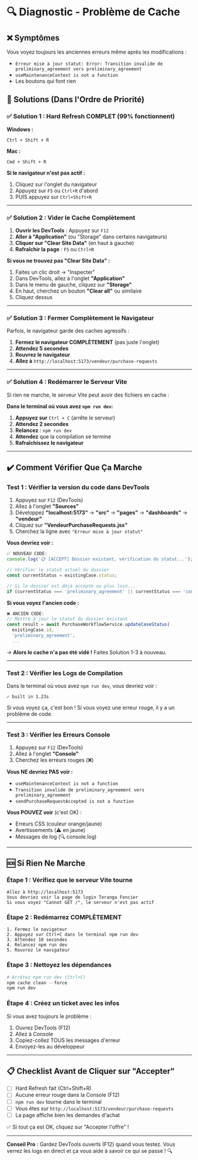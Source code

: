 # 🔍 Diagnostic - Problème de Cache

## ❌ Symptômes

Vous voyez toujours les anciennes erreurs même après les modifications :
- `Erreur mise à jour statut: Error: Transition invalide de preliminary_agreement vers preliminary_agreement`
- `useMaintenanceContext is not a function`
- Les boutons qui font rien

## 🔧 Solutions (Dans l'Ordre de Priorité)

### ✅ Solution 1 : Hard Refresh COMPLET (99% fonctionnent)

**Windows :**
```
Ctrl + Shift + R
```

**Mac :**
```
Cmd + Shift + R
```

**Si le navigateur n'est pas actif :**
1. Cliquez sur l'onglet du navigateur
2. Appuyez sur `F5` ou `Ctrl+R` d'abord
3. PUIS appuyez sur `Ctrl+Shift+R`

---

### ✅ Solution 2 : Vider le Cache Complètement

1. **Ouvrir les DevTools** : Appuyez sur `F12`
2. **Aller à "Application"** (ou "Storage" dans certains navigateurs)
3. **Cliquer sur "Clear Site Data"** (en haut à gauche)
4. **Rafraîchir la page** : `F5` ou `Ctrl+R`

**Si vous ne trouvez pas "Clear Site Data" :**
1. Faites un clic droit → "Inspecter"
2. Dans DevTools, allez à l'onglet **"Application"**
3. Dans le menu de gauche, cliquez sur **"Storage"**
4. En haut, cherchez un bouton **"Clear all"** ou similaire
5. Cliquez dessus

---

### ✅ Solution 3 : Fermer Complètement le Navigateur

Parfois, le navigateur garde des caches agressifs :

1. **Fermez le navigateur COMPLÈTEMENT** (pas juste l'onglet)
2. **Attendez 5 secondes**
3. **Rouvrez le navigateur**
4. **Allez à** `http://localhost:5173/vendeur/purchase-requests`

---

### ✅ Solution 4 : Redémarrer le Serveur Vite

Si rien ne marche, le serveur Vite peut avoir des fichiers en cache :

**Dans le terminal où vous avez `npm run dev`:**

1. **Appuyez sur** `Ctrl + C` (arrête le serveur)
2. **Attendez 2 secondes**
3. **Relancez** : `npm run dev`
4. **Attendez** que la compilation se termine
5. **Rafraîchissez le navigateur**

---

## ✔️ Comment Vérifier Que Ça Marche

### Test 1 : Vérifier la version du code dans DevTools

1. Appuyez sur `F12` (DevTools)
2. Allez à l'onglet **"Sources"**
3. Développez **"localhost:5173"** → **"src"** → **"pages"** → **"dashboards"** → **"vendeur"**
4. Cliquez sur **"VendeurPurchaseRequests.jsx"**
5. Cherchez la ligne avec `"Erreur mise à jour statut"`

**Vous devriez voir :**
```javascript
✅ NOUVEAU CODE:
console.log('📋 [ACCEPT] Dossier existant, vérification du statut...');

// Vérifier le statut actuel du dossier
const currentStatus = existingCase.status;

// Si le dossier est déjà accepté ou plus loin...
if (currentStatus === 'preliminary_agreement' || currentStatus === 'contract_preparation' || currentStatus === 'accepted') {
```

**Si vous voyez l'ancien code :**
```javascript
❌ ANCIEN CODE:
// Mettre à jour le statut du dossier existant
const result = await PurchaseWorkflowService.updateCaseStatus(
  existingCase.id,
  'preliminary_agreement',
  ...
```

→ **Alors le cache n'a pas été vidé !** Faites Solution 1-3 à nouveau.

---

### Test 2 : Vérifier les Logs de Compilation

Dans le terminal où vous avez `npm run dev`, vous devriez voir :

```
✓ built in 1.23s
```

Si vous voyez ça, c'est bon ! Si vous voyez une erreur rouge, il y a un problème de code.

---

### Test 3 : Vérifier les Erreurs Console

1. Appuyez sur `F12` (DevTools)
2. Allez à l'onglet **"Console"**
3. Cherchez les erreurs rouges (❌)

**Vous NE devriez PAS voir :**
- `useMaintenanceContext is not a function`
- `Transition invalide de preliminary_agreement vers preliminary_agreement`
- `sendPurchaseRequestAccepted is not a function`

**Vous POUVEZ voir** (c'est OK) :
- Erreurs CSS (couleur orange/jaune)
- Avertissements (⚠️ en jaune)
- Messages de log (🔍 console.log)

---

## 🆘 Si Rien Ne Marche

### Étape 1 : Vérifiez que le serveur Vite tourne
```
Allez à http://localhost:5173
Vous devriez voir la page de login Teranga Foncier
Si vous voyez "Cannot GET /", le serveur n'est pas actif
```

### Étape 2 : Redémarrez COMPLÈTEMENT
```
1. Fermez le navigateur
2. Appuyez sur Ctrl+C dans le terminal npm run dev
3. Attendez 10 secondes
4. Relancez npm run dev
5. Rouvrez le navigateur
```

### Étape 3 : Nettoyez les dépendances
```powershell
# Arrêtez npm run dev (Ctrl+C)
npm cache clean --force
npm run dev
```

### Étape 4 : Créez un ticket avec les infos

Si vous avez toujours le problème :
1. Ouvrez DevTools (F12)
2. Allez à Console
3. Copiez-collez TOUS les messages d'erreur
4. Envoyez-les au développeur

---

## 📋 Checklist Avant de Cliquer sur "Accepter"

- [ ] Hard Refresh fait (Ctrl+Shift+R)
- [ ] Aucune erreur rouge dans la Console (F12)
- [ ] `npm run dev` tourne dans le terminal
- [ ] Vous êtes sur `http://localhost:5173/vendeur/purchase-requests`
- [ ] La page affiche bien les demandes d'achat

✅ Si tout ça est OK, cliquez sur "Accepter l'offre" !

---

**Conseil Pro** : Gardez DevTools ouverts (F12) quand vous testez. Vous verrez les logs en direct et ça vous aide à savoir ce qui se passe ! 🔍

